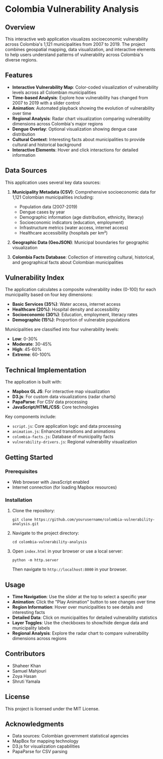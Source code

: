 # Colombia Vulnerability Analysis

## Overview
This interactive web application visualizes socioeconomic vulnerability across Colombia's 1,121 municipalities from 2007 to 2019. The project combines geospatial mapping, data visualization, and interactive elements to help users understand patterns of vulnerability across Colombia's diverse regions.

## Features

- **Interactive Vulnerability Map**: Color-coded visualization of vulnerability levels across all Colombian municipalities
- **Time-based Analysis**: Explore how vulnerability has changed from 2007 to 2019 with a slider control
- **Animation**: Automated playback showing the evolution of vulnerability over time
- **Regional Analysis**: Radar chart visualization comparing vulnerability dimensions across Colombia's major regions
- **Dengue Overlay**: Optional visualization showing dengue case distribution
- **Cultural Context**: Interesting facts about municipalities to provide cultural and historical background
- **Interactive Elements**: Hover and click interactions for detailed information

## Data Sources

This application uses several key data sources:

1. **Municipality Metadata (CSV)**: Comprehensive socioeconomic data for 1,121 Colombian municipalities including:
   - Population data (2007-2019)
   - Dengue cases by year
   - Demographic information (age distribution, ethnicity, literacy)
   - Socioeconomic indicators (education, employment)
   - Infrastructure metrics (water access, internet access)
   - Healthcare accessibility (hospitals per km²)

2. **Geographic Data (GeoJSON)**: Municipal boundaries for geographic visualization

3. **Colombia Facts Database**: Collection of interesting cultural, historical, and geographical facts about Colombian municipalities

## Vulnerability Index

The application calculates a composite vulnerability index (0-100) for each municipality based on four key dimensions:

- **Basic Services (35%)**: Water access, internet access
- **Healthcare (20%)**: Hospital density and accessibility
- **Socioeconomic (30%)**: Education, employment, literacy rates
- **Demographic (15%)**: Proportion of vulnerable populations

Municipalities are classified into four vulnerability levels:
- **Low**: 0-30%
- **Moderate**: 30-45%
- **High**: 45-60%
- **Extreme**: 60-100%

## Technical Implementation

The application is built with:

- **Mapbox GL JS**: For interactive map visualization
- **D3.js**: For custom data visualizations (radar charts)
- **PapaParse**: For CSV data processing
- **JavaScript/HTML/CSS**: Core technologies

Key components include:

- `script.js`: Core application logic and data processing
- `animation.js`: Enhanced transitions and animations
- `colombia-facts.js`: Database of municipality facts
- `vulnerability-drivers.js`: Regional vulnerability visualization

## Getting Started

### Prerequisites
- Web browser with JavaScript enabled
- Internet connection (for loading Mapbox resources)

### Installation

1. Clone the repository:
   ```
   git clone https://github.com/yourusername/colombia-vulnerability-analysis.git
   ```

2. Navigate to the project directory:
   ```
   cd colombia-vulnerability-analysis
   ```

3. Open `index.html` in your browser or use a local server:
   ```
   python -m http.server
   ```
   Then navigate to `http://localhost:8000` in your browser.

## Usage

- **Time Navigation**: Use the slider at the top to select a specific year
- **Animation**: Click the "Play Animation" button to see changes over time
- **Region Information**: Hover over municipalities to see details and interesting facts
- **Detailed Data**: Click on municipalities for detailed vulnerability statistics
- **Layer Toggles**: Use the checkboxes to show/hide dengue data and municipality labels
- **Regional Analysis**: Explore the radar chart to compare vulnerability dimensions across regions

## Contributors

- Shaheer Khan
- Samuel Mahjouri
- Zoya Hasan
- Shruti Yamala

## License

This project is licensed under the MIT License.

## Acknowledgments

- Data sources: Colombian government statistical agencies
- MapBox for mapping technology
- D3.js for visualization capabilities
- PapaParse for CSV parsing
